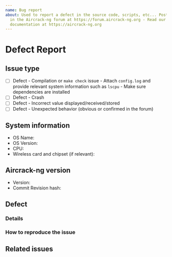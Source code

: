 ```yaml
---
name: Bug report
about: Used to report a defect in the source code, scripts, etc... Post questions
  in the Aircrack-ng forum at https://forum.aircrack-ng.org - Read our
  documentation at https://aircrack-ng.org
---
```


<!--
**Bug reports will only be accepted against the current tip of the master git branch. Anything else will be rejected. Questions must be posted in the discussion board at <https://forum.aircrack-ng.org>.**

For any security-related issues such as exploits, buffer overflows, and such, refer to our security policy: <https://github.com/aircrack-ng/aircrack-ng/security/policy>

Please read the following before reporting the issue:

- Use the search function to check if the bug you're about to post isn't a duplicate. If an existing bug is open and you have new information, update it. If a bug exists and is closed, reopen it and add useful information to it.
- Unless bugs are linked, one bug per ticket.
- Don't worry about any of the items on the right panel (Assignee, Labels or Milestone), we will take care of them.

The following must be taken to the forum first, as in these cases, it often turns out to be a technique issue or the issue is out of our control:

- Not receiving any packets with airodump-ng or any other tool.
- Can't crack a network.
- Wireless card doesn't work.
- Channel -1.

Make sure to check our documentation at <https://aircrack-ng.org/doku.php> as well as our fairly comprehensive FAQ at <https://aircrack-ng.org/doku.php?id=faq>.

**REMOVE ALL OF THE ABOVE TEXT**
-->

# Defect Report

## Issue type

<!--
Please select from one of the following software defect descriptions. Pick the one that best reflects the issue you are experiencing.
-->

- [ ] Defect - Compilation or `make check` issue - Attach `config.log` and provide relevant system information such as `lscpu` - Make sure dependencies are installed
- [ ] Defect - Crash
- [ ] Defect - Incorrect value displayed/received/stored
- [ ] Defect - Unexpected behavior (obvious or confirmed in the forum)

## System information

- OS Name:
- OS Version:
- CPU:
- Wireless card and chipset (if relevant):

## Aircrack-ng version

- Version:
- Commit Revision hash:

## Defect

### Details

<!--
Summarize the issue in a paragraph or two.
-->

### How to reproduce the issue

<!--
A clear and concise list of steps describing how to reproduce the issue, relevant commands and errors/outputs. Such as: What command(s) did you run? What was displayed/happened? What did you expect to happen or be displayed?

Do not use pastebin-type links as they expire, rendering the bug report unactionable. Avoid using images whenever possible. If the content (output or error) is text and can be copy/pasted, enclose it with backticks for readability. If it is large, put it in a file and attach it to the ticket.

GitHub markdown guide: https://guides.github.com/features/mastering-markdown/

Last, but not least, if you aren't familiar with bug reporting, [this](https://www.chiark.greenend.org.uk/~sgtatham/bugs.html) is an excellent read to help you describe bugs accurately.
-->

## Related issues

<!--
Link to any related issue from within the project or outside. Such as GitHub, other bug trackers, relevant forum post, relevant documentation.
-->